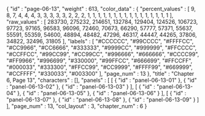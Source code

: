 {
  "id" : "page-06-13",
  "weight" : 613,
  "color_data" : {
    "percent_values" : [
      9,
      8,
      7,
      4,
      4,
      4,
      3,
      3,
      3,
      3,
      3,
      2,
      2,
      2,
      1,
      1,
      1,
      1,
      1,
      1,
      1,
      1,
      1,
      1,
      1,
      1,
      1,
      1,
      1,
      1
    ],
    "raw_values" : [
      283730,
      275232,
      214651,
      132784,
      129404,
      124526,
      106723,
      97723,
      97165,
      96583,
      96096,
      72460,
      70673,
      66290,
      57777,
      57371,
      55637,
      55591,
      55359,
      54600,
      48894,
      48482,
      47296,
      46317,
      44447,
      44265,
      37806,
      34822,
      32496,
      31805
    ],
    "labels" : [
      "#CCCCCC",
      "#99CCCC",
      "#FFFFCC",
      "#CC9966",
      "#CC6666",
      "#333333",
      "#9999CC",
      "#999999",
      "#FFCCCC",
      "#CCFFCC",
      "#99CC99",
      "#CC99CC",
      "#996666",
      "#666666",
      "#CCCC99",
      "#FF9966",
      "#996699",
      "#330000",
      "#99FFCC",
      "#666699",
      "#FFCCFF",
      "#000033",
      "#333300",
      "#FFCC99",
      "#CC9999",
      "#FFFF99",
      "#669999",
      "#CCFFFF",
      "#330033",
      "#003300"
    ],
    "page_num" : 13
  },
  "title" : "Chapter 6, Page 13",
  "characters" : [],
  "panels" : [
    [
      {
        "id" : "panel-06-13-01"
      },
      {
        "id" : "panel-06-13-02"
      },
      {
        "id" : "panel-06-13-03"
      }
    ],
    [
      {
        "id" : "panel-06-13-04"
      },
      {
        "id" : "panel-06-13-05"
      },
      {
        "id" : "panel-06-13-06"
      }
    ],
    [
      {
        "id" : "panel-06-13-07"
      },
      {
        "id" : "panel-06-13-08"
      },
      {
        "id" : "panel-06-13-09"
      }
    ]
  ],
  "page_num" : 13,
  "col_layout" : 3,
  "chapter_num" : 6
}
